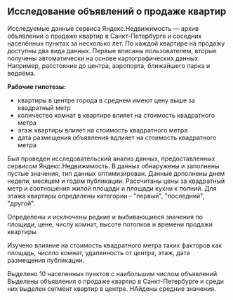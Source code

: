 ## Исследование объявлений о продаже квартир

Исследуемые данные сервиса Яндекс.Недвижимость — архив объявлений о продаже квартир в Санкт-Петербурге и соседних населённых пунктах за несколько лет. По каждой квартире на продажу доступны два вида данных. Первые вписаны пользователем, вторые получены автоматически на основе картографических данных. Например, расстояние до центра, аэропорта, ближайшего парка и водоёма.

**Рабочие гипотезы:**

- квартиры в центре города в среднем имеют цену выше за квадратный метр
- количество комнат в квартире влияет на стоимость квадратного метра
- этаж квартиры влияет на стоимость квадратного метра
- дата размещения объявления вдлияет на стоимость квадратного метра

Был проведен исследовательский анализ данных, предоставленных сервисом Яндекс.Недвижимость. В данных обнаружены и заполнены пустые значения, тип данных оптимизирован. Данные дополнены днем недели, месяцем и годом публикации. Рассчитаны цены за квадратный метр и соотношения жилой площади и площади кухни к полний. Для этажа квартиры определены категории - "первый", "последний", "другой".

Определены и исключены редкие и выбивающиеся значения по площиди, цене, числу комнат, высоте потолков и времени продажи квартиры.

Изучено влияние на стоимость квадратного метра таких факторов как площадь, числло комнат, удаленность от центра, этаж, дата размещения публикации.

Выделено 10 населенных пунктов с наибольшим числом объявлений. Выделены объявления о продаже квартир в Санкт-Петербурге и среди них выделен сегмент квартир в центре. НАйдены средние значения. 

